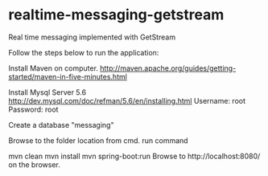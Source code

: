 # realtime-messaging-getstream
Real time messaging implemented with GetStream 

Follow the steps below to run the application:

Install Maven on computer. http://maven.apache.org/guides/getting-started/maven-in-five-minutes.html

Install Mysql Server 5.6 http://dev.mysql.com/doc/refman/5.6/en/installing.html Username: root Password: root

Create a database "messaging"

Browse to the folder location from cmd. run command

mvn clean mvn install mvn spring-boot:run
Browse to http://localhost:8080/ on the browser.
